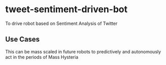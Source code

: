 # tweet-sentiment-driven-bot
To drive robot based on Sentiment Analysis of Twitter

## Use Cases
This can be mass scaled in future robots to predictively and autonomously act in the periods of Mass Hysteria 
